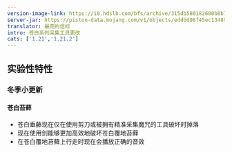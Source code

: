```yaml
---
version-image-link: https://i0.hdslb.com/bfs/archive/315db580182600b0b705ae0e51c8bc5ae3ef1acb.png
server-jar: https://piston-data.mojang.com/v1/objects/eddbd98f45ec134898b9a7657f4e3b679692dc45/server.jar
translator: 最亮的信标
intro: 苍白系列采集工具更改
cats: ['1.21','1.21.2']
---
```

## 实验性特性
### 冬季小更新
#### 苍白苔藓
* 苍白垂藤现在仅在使用剪刀或被拥有精准采集魔咒的工具破坏时掉落
* 现在使用剑能够更加高效地破坏苍白覆地苔藓
* 在苍白覆地苔藓上行走时现在会播放正确的音效